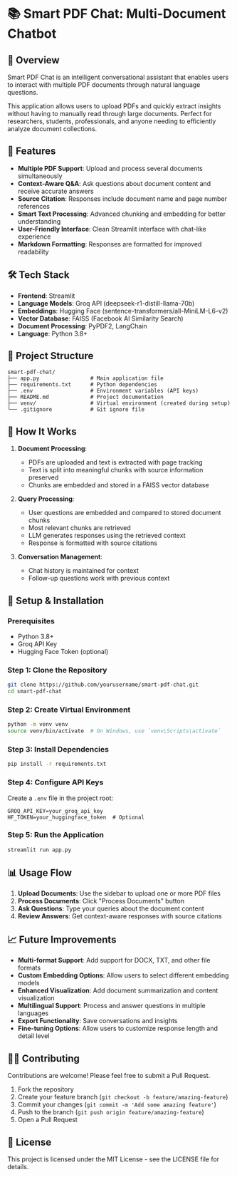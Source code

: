 # 📚 Smart PDF Chat: Multi-Document Chatbot

## 📌 Overview

Smart PDF Chat is an intelligent conversational assistant that enables users to interact with multiple PDF documents through natural language questions.

This application allows users to upload PDFs and quickly extract insights without having to manually read through large documents. Perfect for researchers, students, professionals, and anyone needing to efficiently analyze document collections.

## 🚀 Features

- **Multiple PDF Support**: Upload and process several documents simultaneously
- **Context-Aware Q&A**: Ask questions about document content and receive accurate answers
- **Source Citation**: Responses include document name and page number references
- **Smart Text Processing**: Advanced chunking and embedding for better understanding
- **User-Friendly Interface**: Clean Streamlit interface with chat-like experience
- **Markdown Formatting**: Responses are formatted for improved readability

## 🛠️ Tech Stack

- **Frontend**: Streamlit
- **Language Models**: Groq API (deepseek-r1-distill-llama-70b)
- **Embeddings**: Hugging Face (sentence-transformers/all-MiniLM-L6-v2)
- **Vector Database**: FAISS (Facebook AI Similarity Search)
- **Document Processing**: PyPDF2, LangChain
- **Language**: Python 3.8+

## 📁 Project Structure

```
smart-pdf-chat/
├── app.py                # Main application file
├── requirements.txt      # Python dependencies
├── .env                  # Environment variables (API keys)
├── README.md             # Project documentation
├── venv/                 # Virtual environment (created during setup)
└── .gitignore            # Git ignore file
```

## 🧠 How It Works

1. **Document Processing**:
   - PDFs are uploaded and text is extracted with page tracking
   - Text is split into meaningful chunks with source information preserved
   - Chunks are embedded and stored in a FAISS vector database

2. **Query Processing**:
   - User questions are embedded and compared to stored document chunks
   - Most relevant chunks are retrieved
   - LLM generates responses using the retrieved context
   - Response is formatted with source citations

3. **Conversation Management**:
   - Chat history is maintained for context
   - Follow-up questions work with previous context

## 🧪 Setup & Installation

### Prerequisites
- Python 3.8+
- Groq API Key
- Hugging Face Token (optional)

### Step 1: Clone the Repository
```bash
git clone https://github.com/yourusername/smart-pdf-chat.git
cd smart-pdf-chat
```

### Step 2: Create Virtual Environment
```bash
python -m venv venv
source venv/bin/activate  # On Windows, use `venv\Scripts\activate`
```

### Step 3: Install Dependencies
```bash
pip install -r requirements.txt
```

### Step 4: Configure API Keys
Create a `.env` file in the project root:
```
GROQ_API_KEY=your_groq_api_key
HF_TOKEN=your_huggingface_token  # Optional
```

### Step 5: Run the Application
```bash
streamlit run app.py
```

## 📊 Usage Flow

1. **Upload Documents**: Use the sidebar to upload one or more PDF files
2. **Process Documents**: Click "Process Documents" button
3. **Ask Questions**: Type your queries about the document content
4. **Review Answers**: Get context-aware responses with source citations

## 📈 Future Improvements

- **Multi-format Support**: Add support for DOCX, TXT, and other file formats
- **Custom Embedding Options**: Allow users to select different embedding models
- **Enhanced Visualization**: Add document summarization and content visualization
- **Multilingual Support**: Process and answer questions in multiple languages
- **Export Functionality**: Save conversations and insights
- **Fine-tuning Options**: Allow users to customize response length and detail level

## 🧑‍💻 Contributing

Contributions are welcome! Please feel free to submit a Pull Request.

1. Fork the repository
2. Create your feature branch (`git checkout -b feature/amazing-feature`)
3. Commit your changes (`git commit -m 'Add some amazing feature'`)
4. Push to the branch (`git push origin feature/amazing-feature`)
5. Open a Pull Request

## 📜 License

This project is licensed under the MIT License - see the LICENSE file for details.
